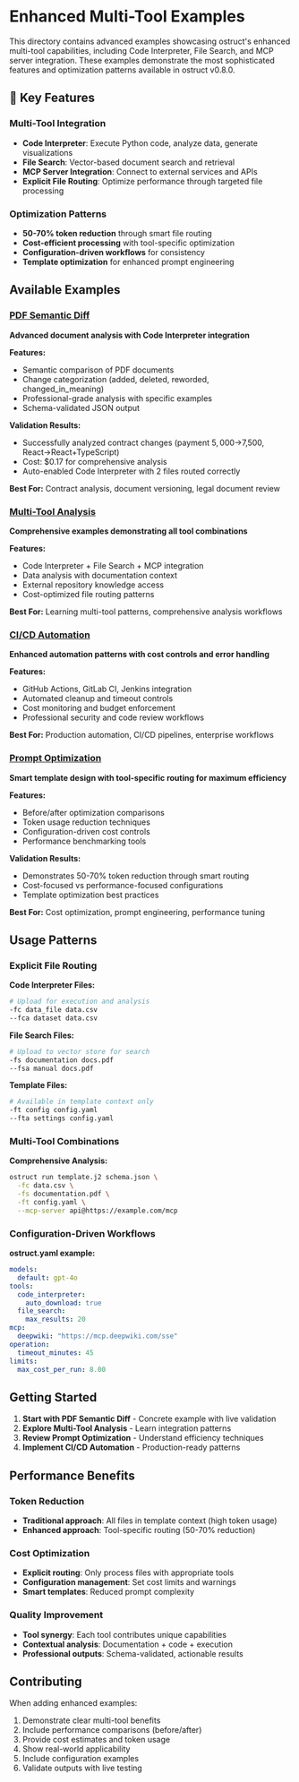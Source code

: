 # Enhanced Multi-Tool Examples

This directory contains advanced examples showcasing ostruct's enhanced multi-tool capabilities, including Code Interpreter, File Search, and MCP server integration. These examples demonstrate the most sophisticated features and optimization patterns available in ostruct v0.8.0.

## 🚀 Key Features

### Multi-Tool Integration

- **Code Interpreter**: Execute Python code, analyze data, generate visualizations
- **File Search**: Vector-based document search and retrieval
- **MCP Server Integration**: Connect to external services and APIs
- **Explicit File Routing**: Optimize performance through targeted file processing

### Optimization Patterns

- **50-70% token reduction** through smart file routing
- **Cost-efficient processing** with tool-specific optimization
- **Configuration-driven workflows** for consistency
- **Template optimization** for enhanced prompt engineering

## Available Examples

### [PDF Semantic Diff](pdf-semantic-diff/)

**Advanced document analysis with Code Interpreter integration**

**Features:**

- Semantic comparison of PDF documents
- Change categorization (added, deleted, reworded, changed_in_meaning)
- Professional-grade analysis with specific examples
- Schema-validated JSON output

**Validation Results:**

- Successfully analyzed contract changes (payment $5,000→$7,500, React→React+TypeScript)
- Cost: $0.17 for comprehensive analysis
- Auto-enabled Code Interpreter with 2 files routed correctly

**Best For:** Contract analysis, document versioning, legal document review

### [Multi-Tool Analysis](multi-tool-analysis/)

**Comprehensive examples demonstrating all tool combinations**

**Features:**

- Code Interpreter + File Search + MCP integration
- Data analysis with documentation context
- External repository knowledge access
- Cost-optimized file routing patterns

**Best For:** Learning multi-tool patterns, comprehensive analysis workflows

### [CI/CD Automation](ci-cd-automation/)

**Enhanced automation patterns with cost controls and error handling**

**Features:**

- GitHub Actions, GitLab CI, Jenkins integration
- Automated cleanup and timeout controls
- Cost monitoring and budget enforcement
- Professional security and code review workflows

**Best For:** Production automation, CI/CD pipelines, enterprise workflows

### [Prompt Optimization](prompt-optimization/)

**Smart template design with tool-specific routing for maximum efficiency**

**Features:**

- Before/after optimization comparisons
- Token usage reduction techniques
- Configuration-driven cost controls
- Performance benchmarking tools

**Validation Results:**

- Demonstrates 50-70% token reduction through smart routing
- Cost-focused vs performance-focused configurations
- Template optimization best practices

**Best For:** Cost optimization, prompt engineering, performance tuning

## Usage Patterns

### Explicit File Routing

**Code Interpreter Files:**

```bash
# Upload for execution and analysis
-fc data_file data.csv
--fca dataset data.csv
```

**File Search Files:**

```bash
# Upload to vector store for search
-fs documentation docs.pdf
--fsa manual docs.pdf
```

**Template Files:**

```bash
# Available in template context only
-ft config config.yaml
--fta settings config.yaml
```

### Multi-Tool Combinations

**Comprehensive Analysis:**

```bash
ostruct run template.j2 schema.json \
  -fc data.csv \
  -fs documentation.pdf \
  -ft config.yaml \
  --mcp-server api@https://example.com/mcp
```

### Configuration-Driven Workflows

**ostruct.yaml example:**

```yaml
models:
  default: gpt-4o
tools:
  code_interpreter:
    auto_download: true
  file_search:
    max_results: 20
mcp:
  deepwiki: "https://mcp.deepwiki.com/sse"
operation:
  timeout_minutes: 45
limits:
  max_cost_per_run: 8.00
```

## Getting Started

1. **Start with PDF Semantic Diff** - Concrete example with live validation
2. **Explore Multi-Tool Analysis** - Learn integration patterns
3. **Review Prompt Optimization** - Understand efficiency techniques
4. **Implement CI/CD Automation** - Production-ready patterns

## Performance Benefits

### Token Reduction

- **Traditional approach**: All files in template context (high token usage)
- **Enhanced approach**: Tool-specific routing (50-70% reduction)

### Cost Optimization

- **Explicit routing**: Only process files with appropriate tools
- **Configuration management**: Set cost limits and warnings
- **Smart templates**: Reduced prompt complexity

### Quality Improvement

- **Tool synergy**: Each tool contributes unique capabilities
- **Contextual analysis**: Documentation + code + execution
- **Professional outputs**: Schema-validated, actionable results

## Contributing

When adding enhanced examples:

1. Demonstrate clear multi-tool benefits
2. Include performance comparisons (before/after)
3. Provide cost estimates and token usage
4. Show real-world applicability
5. Include configuration examples
6. Validate outputs with live testing

